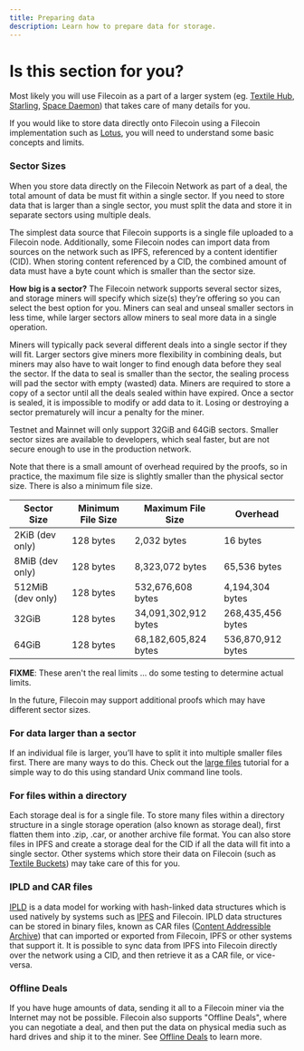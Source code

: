 ```yaml
---
title: Preparing data
description: Learn how to prepare data for storage.
---
```


# Is this section for you?

Most likely you will use Filecoin as a part of a larger system (eg. [Textile Hub](https://docs.textile.io/hub/), [Starling](https://github.com/filecoin-project/starling), [Space Daemon](https://blog.fleek.co/posts/daemon-release)) that takes care of many details for you.

If you would like to store data directly onto Filecoin using a Filecoin implementation such as [Lotus](https://lotu.sh/), you will need to understand some basic concepts and limits.

### Sector Sizes

When you store data directly on the Filecoin Network as part of a deal, the total amount of data be must fit within a single sector. If you need to store data that is larger than a single sector, you must split the data and store it in separate sectors using multiple deals.

The simplest data source that Filecoin supports is a single file uploaded to a Filecoin node. Additionally, some Filecoin nodes can import data from sources on the network such as IPFS, referenced by a content identifier (CID). When storing content referenced by a CID, the combined amount of data must have a byte count which is smaller than the sector size.

**How big is a sector?** The Filecoin network supports several sector sizes, and storage miners will specify which size(s) they’re offering so you can select the best option for you. Miners can seal and unseal smaller sectors in less time, while larger sectors allow miners to seal more data in a single operation.

Miners will typically pack several different deals into a single sector if they will fit. Larger sectors give miners more flexibility in combining deals, but miners may also have to wait longer to find enough data before they seal the sector. If the data to seal is smaller than the sector, the sealing process will pad the sector with empty (wasted) data. Miners are required to store a copy of a sector until all the deals sealed within have expired. Once a sector is sealed, it is impossible to modify or add data to it. Losing or destroying a sector prematurely will incur a penalty for the miner.

Testnet and Mainnet will only support 32GiB and 64GiB sectors. Smaller sector sizes are available to developers, which seal faster, but are not secure enough to use in the production network.

Note that there is a small amount of overhead required by the proofs, so in practice, the maximum file size is slightly smaller than the physical sector size. There is also a minimum file size.

| Sector Size       | Minimum File Size | Maximum File Size    | Overhead          |
| ----------------- | ----------------- | -------------------- | ----------------- |
| 2KiB (dev only)   | 128 bytes         | 2,032 bytes          | 16 bytes          |
| 8MiB (dev only)   | 128 bytes         | 8,323,072 bytes      | 65,536 bytes      |
| 512MiB (dev only) | 128 bytes         | 532,676,608 bytes    | 4,194,304 bytes   |
| 32GiB             | 128 bytes         | 34,091,302,912 bytes | 268,435,456 bytes |
| 64GiB             | 128 bytes         | 68,182,605,824 bytes | 536,870,912 bytes |

**FIXME**: These aren't the real limits ... do some testing to determine actual limits.

In the future, Filecoin may support additional proofs which may have different sector sizes.

### For data larger than a sector

If an individual file is larger, you’ll have to split it into multiple smaller files first. There are many ways to do this. Check out the [large files](./large-files) tutorial for a simple way to do this using standard Unix command line tools.

### For files within a directory

Each storage deal is for a single file. To store many files within a directory structure in a single storage operation (also known as storage deal), first flatten them into .zip, .car, or another archive file format. You can also store files in IPFS and create a storage deal for the CID if all the data will fit into a single sector. Other systems which store their data on Filecoin (such as [Textile Buckets](https://docs.textile.io/buckets/)) may take care of this for you.

### IPLD and CAR files

[IPLD](https://ipld.io/) is a data model for working with hash-linked data structures which is used natively by systems such as [IPFS](https://ipfs.io/) and Filecoin. IPLD data structures can be stored in binary files, known as CAR files ([Content Addressible Archive](https://github.com/ipld/specs/blob/master/block-layer/content-addressable-archives.md)) that can imported or exported from Filecoin, IPFS or other systems that support it. It is possible to sync data from IPFS into Filecoin directly over the network using a CID, and then retrieve it as a CAR file, or vice-versa.

### Offline Deals

If you have huge amounts of data, sending it all to a Filecoin miner via the Internet may not be possible. Filecoin also supports "Offline Deals", where you
can negotiate a deal, and then put the data on physical media such as hard drives and ship it to the miner. See [Offline Deals](./offline-deals.md) to learn more.
